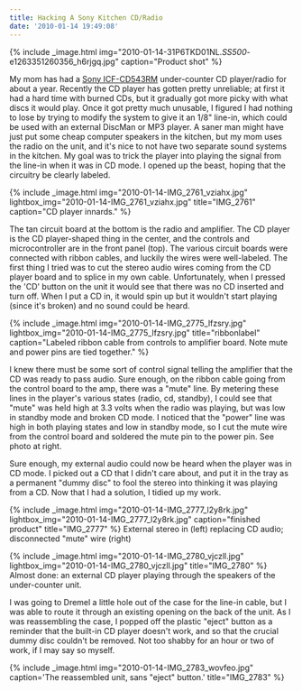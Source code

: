 ```yaml
---
title: Hacking A Sony Kitchen CD/Radio
date: '2010-01-14 19:49:08'
---
```



{% include _image.html img="2010-01-14-31P6TKD01NL._SS500_-e1263351260356_h6rjgq.jpg" caption="Product shot"  %}

My mom has had a [Sony ICF-CD543RM](http://www.google.com/products/catalog?q=ICF-CD543RM&oe=utf-8&rls=org.mozilla:en-US:official&client=firefox-a&um=1&ie=UTF-8&cid=6203804586318164240&ei=7DtNS7yCN4jYNaXAyPIM&sa=X&oi=product_catalog_result&ct=result&resnum=3&ved=0CBsQ8wIwAg#ps-sellers) under-counter CD player/radio for about a year. Recently the CD player has gotten pretty unreliable; at first it had a hard time with burned CDs, but it gradually got more picky with what discs it would play. Once it got pretty much unusable, I figured I had nothing to lose by trying to modify the system to give it an 1/8" line-in, which could be used with an external DiscMan or MP3 player. A saner man might have just put some cheap computer speakers in the kitchen, but my mom uses the radio on the unit, and it's nice to not have two separate sound systems in the kitchen.
My goal was to trick the player into playing the signal from the line-in when it was in CD mode. I opened up the beast, hoping that the circuitry be clearly labeled.

{% include _image.html img="2010-01-14-IMG_2761_vziahx.jpg" lightbox_img="2010-01-14-IMG_2761_vziahx.jpg" title="IMG_2761" caption="CD player innards." %}

The tan circuit board at the bottom is the radio and amplifier. The CD player is the CD player-shaped thing in the center, and the controls and microcontroller are in the front panel (top). The various circuit boards were connected with ribbon cables, and luckily the wires were well-labeled. The first thing I tried was to cut the stereo audio wires coming from the CD player board and to splice in my own cable. Unfortunately, when I pressed the 'CD' button on the unit it would see that there was no CD inserted and turn off. When I put a CD in, it would spin up but it wouldn't start playing (since it's broken) and no sound could be heard.

{% include _image.html img="2010-01-14-IMG_2775_lfzsry.jpg" lightbox_img="2010-01-14-IMG_2775_lfzsry.jpg" title="ribbonlabel" caption="Labeled ribbon cable from controls to amplifier board. Note mute and power pins are tied together." %}

I knew there must be some sort of control signal telling the amplifier that the CD was ready to pass audio. Sure enough, on the ribbon cable going from the control board to the amp, there was a "mute" line. By metering these lines in the player's various states (radio, cd, standby), I could see that "mute" was held high at 3.3 volts when the radio was playing, but was low in standby mode and broken CD mode. I noticed that the "power" line was high in both playing states and low in standby mode, so I cut the mute wire from the control board and soldered the mute pin to the power pin. See photo at right.

Sure enough, my external audio could now be heard when the player was in CD mode. I picked out a CD that I didn't care about, and put it in the tray as a permanent "dummy disc" to fool the stereo into thinking it was playing from a CD. Now that I had a solution, I tidied up my work.

{% include _image.html img="2010-01-14-IMG_2777_l2y8rk.jpg" lightbox_img="2010-01-14-IMG_2777_l2y8rk.jpg" caption="finished product" title="IMG_2777"  %}
External stereo in (left) replacing CD audio; disconnected "mute" wire (right)

{% include _image.html img="2010-01-14-IMG_2780_vjczll.jpg" lightbox_img="2010-01-14-IMG_2780_vjczll.jpg" title="IMG_2780"  %}
Almost done: an external CD player playing through the speakers of the under-counter unit.

I was going to Dremel a little hole out of the case for the line-in cable, but I was able to route it through an existing opening on the back of the unit. As I was reassembling the case, I popped off the plastic "eject" button as a reminder that the built-in CD player doesn't work, and so that the crucial dummy disc couldn't be removed. Not too shabby for an hour or two of work, if I may say so myself.

{% include _image.html img="2010-01-14-IMG_2783_wovfeo.jpg" caption='The reassembled unit, sans "eject" button.' title="IMG_2783"  %}

